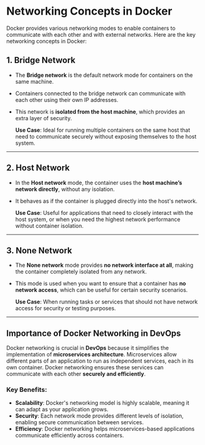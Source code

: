 # Networking Concepts in Docker

Docker provides various networking modes to enable containers to communicate with each other and with external networks. Here are the key networking concepts in Docker:

## 1. Bridge Network

- The **Bridge network** is the default network mode for containers on the same machine.
- Containers connected to the bridge network can communicate with each other using their own IP addresses.
- This network is **isolated from the host machine**, which provides an extra layer of security.
  
  **Use Case**: Ideal for running multiple containers on the same host that need to communicate securely without exposing themselves to the host system.

---

## 2. Host Network

- In the **Host network** mode, the container uses the **host machine’s network directly**, without any isolation.
- It behaves as if the container is plugged directly into the host's network.
  
  **Use Case**: Useful for applications that need to closely interact with the host system, or when you need the highest network performance without container isolation.

---

## 3. None Network

- The **None network** mode provides **no network interface at all**, making the container completely isolated from any network.
- This mode is used when you want to ensure that a container has **no network access**, which can be useful for certain security scenarios.

  **Use Case**: When running tasks or services that should not have network access for security or testing purposes.

---

## Importance of Docker Networking in DevOps

Docker networking is crucial in **DevOps** because it simplifies the implementation of **microservices architecture**. Microservices allow different parts of an application to run as independent services, each in its own container. Docker networking ensures these services can communicate with each other **securely and efficiently**.

### Key Benefits:
- **Scalability**: Docker's networking model is highly scalable, meaning it can adapt as your application grows.
- **Security**: Each network mode provides different levels of isolation, enabling secure communication between services.
- **Efficiency**: Docker networking helps microservices-based applications communicate efficiently across containers.

